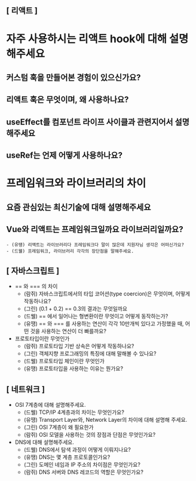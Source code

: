 ## [ 리액트 ]
# 자주 사용하시는 리액트 hook에 대해 설명해주세요
## 커스텀 훅을 만들어본 경험이 있으신가요?
## 리액트 훅은 무엇이며, 왜 사용하나요?
## useEffect를 컴포넌트 라이프 사이클과 관련지어서 설명해주세요
## useRef는 언제 어떻게 사용하나요?
# 프레임워크와 라이브러리의 차이
## 요즘 관심있는 최신기술에 대해 설명해주세요
## Vue와 리액트는 프레임워크일까요 라이브러리일까요?
    - (유땡) 리액트는 라이브러리다 프레임워크다 말이 많은데 지원자님 생각은 어떠신가요?
    - (드웰) 프레임워크, 라이브러리 각각의 장단점을 말해주세요.

## [ 자바스크립트 ]
- == 와 === 의 차이
    - (람쥐) 자바스크립트에서의 타입 코어션(type coercion)은 무엇이며, 어떻게 작동하나요?
    - (그린) (0.1 + 0.2) == 0.3의 결과는 무엇일까요
    - (드웰) == 에서 일어나는 형변환이란 무엇이고 어떻게 동작하는가?
    - (유땡) == 와 === 를 사용하는 연산이 각각 10만개씩 있다고 가정했을 때, 어떤 것을 사용하는 연산이 더 빠를까요?
- 프로토타입이란 무엇인가
    - (람쥐) 프로토타입 기반 상속은 어떻게 작동하나요?
    - (그린) 객체지향 프로그래밍의 특징에 대해 말해볼 수 있나요?
    - (드웰) 프로토타입 체인이란 무엇인가
    - (유땡) 프로토타입을 사용하는 이유는 뭔가요?

## [ 네트워크 ]
- OSI 7계층에 대해 설명해주세요.
    - (드웰) TCP/IP 4계층과의 차이는 무엇인가요?
    - (유땡) Transport Layer와, Network Layer의 차이에 대해 설명해 주세요.
    - (그린) OSI 7계층이 왜 필요한가
    - (람쥐) OSI 모델을 사용하는 것의 장점과 단점은 무엇인가요?
- DNS에 대해 설명해주세요.
    - (드웰) DNS에서 탐색 과정이 어떻게 이뤄지나요?
    - (유땡) DNS는 몇 계층 프로토콜인가요?
    - (그린) 도메인 네임과 IP 주소의 차이점은 무엇인가요?
    - (람쥐) DNS 서버와 DNS 레코드의 역할은 무엇인가요?
